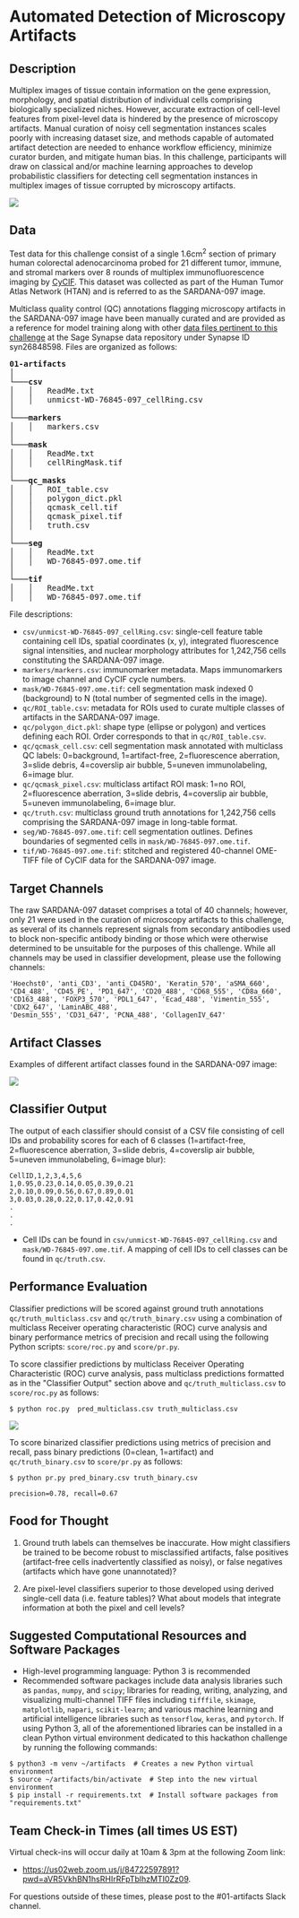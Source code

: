 # Automated Detection of Microscopy Artifacts

## Description
Multiplex images of tissue contain information on the gene expression, morphology, and spatial distribution of individual cells comprising biologically specialized niches. However, accurate extraction of cell-level features from pixel-level data is hindered by the presence of microscopy artifacts. Manual curation of noisy cell segmentation instances scales poorly with increasing dataset size, and methods capable of automated artifact detection are needed to enhance workflow efficiency, minimize curator burden, and mitigate human bias. In this challenge, participants will draw on classical and/or machine learning approaches to develop probabilistic classifiers for detecting cell segmentation instances in multiplex images of tissue corrupted by microscopy artifacts.

![](images/schematic.png)

## Data
Test data for this challenge consist of a single 1.6cm<sup>2</sup> section of primary human colorectal adenocarcinoma probed for 21 different tumor, immune, and stromal markers over 8 rounds of multiplex immunofluorescence imaging by [CyCIF](https://www.cycif.org/). This dataset was collected as part of the Human Tumor Atlas Network (HTAN) and is referred to as the SARDANA-097 image.

Multiclass quality control (QC) annotations flagging microscopy artifacts in the SARDANA-097 image have been manually curated and are provided as a reference for model training along with other [data files pertinent to this challenge](https://www.synapse.org/#!Synapse:syn26848598) at the Sage Synapse data repository under Synapse ID syn26848598. Files are organized as follows:

<pre>
<b>01-artifacts</b>  
│
└───<b>csv</b>
│   │   ReadMe.txt
│   │   unmicst-WD-76845-097_cellRing.csv
│
└───<b>markers</b>
│   │   markers.csv
│
└───<b>mask</b>
│   │   ReadMe.txt
│   │   cellRingMask.tif
│
└───<b>qc_masks</b>
│   │   ROI_table.csv
│   │   polygon_dict.pkl
│   │   qcmask_cell.tif
│   │   qcmask_pixel.tif
│   │   truth.csv
│
└───<b>seg</b>
│   │   ReadMe.txt
│   │   WD-76845-097.ome.tif
│
└───<b>tif</b>
│   │   ReadMe.txt
│   │   WD-76845-097.ome.tif
</pre>

File descriptions:
* `csv/unmicst-WD-76845-097_cellRing.csv`: single-cell feature table containing cell IDs, spatial coordinates (x, y), integrated fluorescence signal intensities, and nuclear morphology attributes for 1,242,756 cells constituting the SARDANA-097 image.
* `markers/markers.csv`: immunomarker metadata. Maps immunomarkers to image channel and CyCIF cycle numbers.
* `mask/WD-76845-097.ome.tif`: cell segmentation mask indexed 0 (background) to N (total number of segmented cells in the image).
* `qc/ROI_table.csv`: metadata for ROIs used to curate multiple classes of artifacts in the SARDANA-097 image.
* `qc/polygon_dict.pkl`: shape type (ellipse or polygon) and vertices defining each ROI. Order corresponds to that in `qc/ROI_table.csv`.
* `qc/qcmask_cell.csv`: cell segmentation mask annotated with multiclass QC labels: 0=background, 1=artifact-free, 2=fluorescence aberration, 3=slide debris, 4=coverslip air bubble, 5=uneven immunolabeling, 6=image blur.  
* `qc/qcmask_pixel.csv`: multiclass artifact ROI mask: 1=no ROI, 2=fluorescence aberration, 3=slide debris, 4=coverslip air bubble, 5=uneven immunolabeling, 6=image blur.
* `qc/truth.csv`: multiclass ground truth annotations for 1,242,756 cells comprising the SARDANA-097 image in long-table format.
* `seg/WD-76845-097.ome.tif`: cell segmentation outlines. Defines boundaries of segmented cells in `mask/WD-76845-097.ome.tif`.
* `tif/WD-76845-097.ome.tif`: stitched and registered 40-channel OME-TIFF file of CyCIF data for the SARDANA-097 image.

## Target Channels
The raw SARDANA-097 dataset comprises a total of 40 channels; however, only 21 were used in the curation of microscopy artifacts to this challenge, as several of its channels represent signals from secondary antibodies used to block non-specific antibody binding or those which were otherwise determined to be unsuitable for the purposes of this challenge. While all channels may be used in classifier development, please use the following channels:

```
'Hoechst0', 'anti_CD3', 'anti_CD45RO', 'Keratin_570', 'aSMA_660', 'CD4_488', 'CD45_PE', 'PD1_647', 'CD20_488', 'CD68_555', 'CD8a_660', 'CD163_488', 'FOXP3_570', 'PDL1_647', 'Ecad_488', 'Vimentin_555', 'CDX2_647', 'LaminABC_488',
'Desmin_555', 'CD31_647', 'PCNA_488', 'CollagenIV_647'
```

## Artifact Classes
Examples of different artifact classes found in the SARDANA-097 image:

![](images/artifacts.png)

## Classifier Output
The output of each classifier should consist of a CSV file consisting of cell IDs and probability scores for each of 6 classes (1=artifact-free, 2=fluorescence aberration, 3=slide debris, 4=coverslip air bubble, 5=uneven immunolabeling, 6=image blur):

```
CellID,1,2,3,4,5,6
1,0.95,0.23,0.14,0.05,0.39,0.21
2,0.10,0.09,0.56,0.67,0.89,0.01
3,0.03,0.28,0.22,0.17,0.42,0.91
.
.
.
```
* Cell IDs can be found in `csv/unmicst-WD-76845-097_cellRing.csv` and `mask/WD-76845-097.ome.tif`. A mapping of cell IDs to cell classes can be found in `qc/truth.csv`.

## Performance Evaluation
Classifier predictions will be scored against ground truth annotations `qc/truth_multiclass.csv` and `qc/truth_binary.csv` using a combination of multiclass Receiver operating characteristic (ROC) curve analysis and binary performance metrics of precision and recall using the following Python scripts: `score/roc.py` and `score/pr.py`.

To score classifier predictions by multiclass Receiver Operating Characteristic (ROC) curve analysis, pass multiclass predictions formatted as in the "Classifier Output" section above and `qc/truth_multiclass.csv` to `score/roc.py` as follows:

```
$ python roc.py  pred_multiclass.csv truth_multiclass.csv
```

![](images/roc.png)

To score binarized classifier predictions using metrics of precision and recall, pass binary predictions (0=clean, 1=artifact) and `qc/truth_binary.csv` to `score/pr.py` as follows:

```
$ python pr.py pred_binary.csv truth_binary.csv

precision=0.78, recall=0.67
```

## Food for Thought
1. Ground truth labels can themselves be inaccurate. How might classifiers be trained to be become robust to misclassified artifacts, false positives (artifact-free cells inadvertently classified as noisy), or false negatives (artifacts which have gone unannotated)?

2. Are pixel-level classifiers superior to those developed using derived single-cell data (i.e. feature tables)? What about models that integrate information at both the pixel and cell levels?

## Suggested Computational Resources and Software Packages
* High-level programming language: Python 3 is recommended
* Recommended software packages include data analysis libraries such as `pandas`, `numpy`, and `scipy`; libraries for reading, writing, analyzing, and visualizing multi-channel TIFF files including `tifffile`, `skimage`, `matplotlib`, `napari`, `scikit-learn`; and various machine learning and artificial intelligence libraries such as `tensorflow`, `keras`, and `pytorch`. If using Python 3, all of the aforementioned libraries can be installed in a clean Python virtual environment dedicated to this hackathon challenge by running the following commands:
```
$ python3 -m venv ~/artifacts  # Creates a new Python virtual environment
$ source ~/artifacts/bin/activate  # Step into the new virtual environment
$ pip install -r requirements.txt  # Install software packages from "requirements.txt"
```

## Team Check-in Times (all times US EST)
Virtual check-ins will occur daily at 10am & 3pm at the following Zoom link:
* https://us02web.zoom.us/j/84722597891?pwd=aVR5VkhBN1hsRHIrRFpTblhzMTI0Zz09.

For questions outside of these times, please post to the #01-artifacts Slack channel.
